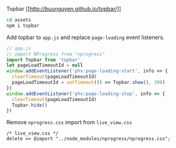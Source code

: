 Topbar
[[http://buunguyen.github.io/topbar/]]

```bash
cd assets
npm i topbar
```

Add topbar to `app.js` and replace `page-loading` event listeners.
```javascript
// app.js
// import NProgress from "nprogress"
import Topbar from 'topbar'
let pageLoadTimeoutId = null
window.addEventListener('phx:page-loading-start', info => {
  clearTimeout(pageLoadTimeoutId)
  pageLoadTimeoutId = setTimeout(() => Topbar.show(), 200)
})
window.addEventListener('phx:page-loading-stop', info => {
  clearTimeout(pageLoadTimeoutId)
  Topbar.hide()
})
```

Remove `nprogress.css` import from `live_view.css`

```
/* live_view.css */
delete => @import "../node_modules/nprogress/nprogress.css";
```